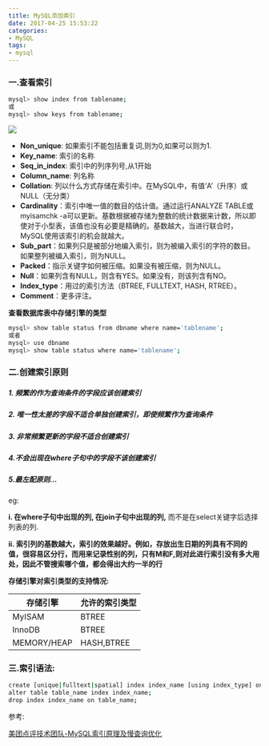 ```yaml
---
title: MySQL添加索引
date: 2017-04-25 15:53:22
categories:
- MySQL
tags:
- mysql
---
```

<!-- more -->
### 一.查看索引

```bash
mysql> show index from tablename;
或
mysql> show keys from tablename;
```

![](http://ooz08pfj3.bkt.clouddn.com/QQ20170425221802.png)

- **Non_unique**: 如果索引不能包括重复词,则为0,如果可以则为1.
- **Key_name**: 索引的名称
- **Seq_in_index**: 索引中的列序列号,从1开始
- **Column_name**: 列名称
- **Collation**: 列以什么方式存储在索引中。在MySQL中，有值‘A’（升序）或NULL（无分类）
- **Cardinality**：索引中唯一值的数目的估计值。通过运行ANALYZE TABLE或myisamchk -a可以更新。基数根据被存储为整数的统计数据来计数，所以即使对于小型表，该值也没有必要是精确的。基数越大，当进行联合时，MySQL使用该索引的机会就越大。
- **Sub_part**：如果列只是被部分地编入索引，则为被编入索引的字符的数目。如果整列被编入索引，则为NULL。
- **Packed**：指示关键字如何被压缩。如果没有被压缩，则为NULL。
- **Null**：如果列含有NULL，则含有YES。如果没有，则该列含有NO。
- **Index_type**：用过的索引方法（BTREE, FULLTEXT, HASH, RTREE）。
- **Comment**：更多评注。


**查看数据库表中存储引擎的类型**

```bash
mysql> show table status from dbname where name='tablename';
或者
mysql> use dbname
mysql> show table status where name='tablename';
```

### 二.创建索引原则

##### 1. 频繁的作为查询条件的字段应该创建索引

##### 2. 唯一性太差的字段不适合单独创建索引，即使频繁作为查询条件

##### 3. 非常频繁更新的字段不适合创建索引

##### 4.不会出现在where子句中的字段不该创建索引

##### 5.最左配原则...

eg:

**i. 在where子句中出现的列, 在join子句中出现的列,** 而不是在select关键字后选择列表的列.

**ii. 索引列的基数越大，索引的效果越好。例如，存放出生日期的列具有不同的值，很容易区分行，而用来记录性别的列，只有M和F,则对此进行索引没有多大用处，因此不管搜索哪个值，都会得出大约一半的行**

**存储引擎对索引类型的支持情况:**

| 存储引擎        | 允许的索引类型    |
| ----------- | ---------- |
| MyISAM      | BTREE      |
| InnoDB      | BTREE      |
| MEMORY/HEAP | HASH,BTREE |

### 三.索引语法:

```bash
create [unique|fulltext|spatial] index index_name [using index_type] on table_name (index_column_name);
alter table table_name index index_name;
drop index index_name on table_name;
```

参考:

[美团点评技术团队-MySQL索引原理及慢查询优化](http://tech.meituan.com/mysql-index.html)

